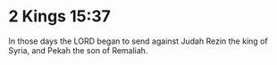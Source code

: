 # 2 Kings 15:37

In those days the LORD began to send against Judah Rezin the king of Syria, and Pekah the son of Remaliah.